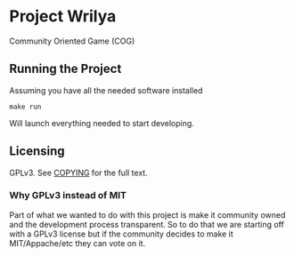 # Project Wrilya

Community Oriented Game (COG)

## Running the Project

Assuming you have all the needed software installed

`make run`

Will launch everything needed to start developing.

## Licensing

GPLv3. See [COPYING](COPYING.md) for the full text.

### Why GPLv3 instead of MIT

Part of what we wanted to do with this project is make it community owned and the development process transparent. So to do that we are starting off with a GPLv3 license but if the community decides to make it MIT/Appache/etc they can vote on it.
